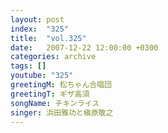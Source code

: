 ```yaml
---
layout: post
index:  "325"
title:  "vol.325"
date:   2007-12-22 12:00:00 +0300
categories: archive
tags: []
youtube: "325"
greetingM: 松ちゃん合唱団
greetingT: ギザ高須
songName: チキンライス
singer: 浜田雅功と槇原敬之
---
```

